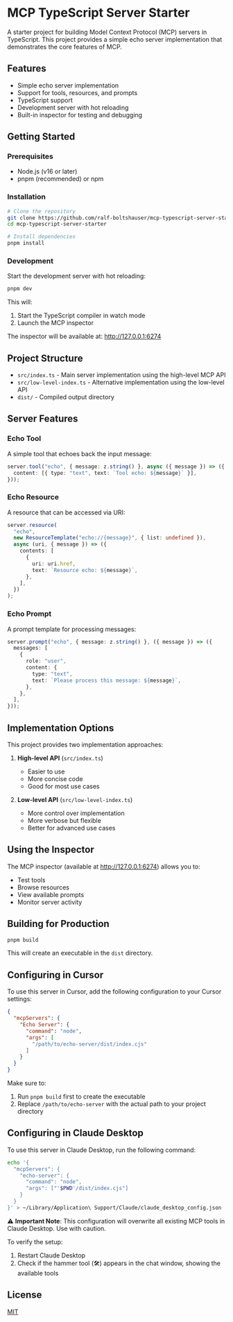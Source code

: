 # MCP TypeScript Server Starter

A starter project for building Model Context Protocol (MCP) servers in TypeScript. This project provides a simple echo server implementation that demonstrates the core features of MCP.

## Features

- Simple echo server implementation
- Support for tools, resources, and prompts
- TypeScript support
- Development server with hot reloading
- Built-in inspector for testing and debugging

## Getting Started

### Prerequisites

- Node.js (v16 or later)
- pnpm (recommended) or npm

### Installation

```bash
# Clone the repository
git clone https://github.com/ralf-boltshauser/mcp-typescript-server-starter.git
cd mcp-typescript-server-starter

# Install dependencies
pnpm install
```

### Development

Start the development server with hot reloading:

```bash
pnpm dev
```

This will:
1. Start the TypeScript compiler in watch mode
2. Launch the MCP inspector

The inspector will be available at: http://127.0.0.1:6274

## Project Structure

- `src/index.ts` - Main server implementation using the high-level MCP API
- `src/low-level-index.ts` - Alternative implementation using the low-level API
- `dist/` - Compiled output directory

## Server Features

### Echo Tool
A simple tool that echoes back the input message:
```typescript
server.tool("echo", { message: z.string() }, async ({ message }) => ({
  content: [{ type: "text", text: `Tool echo: ${message}` }],
}));
```

### Echo Resource
A resource that can be accessed via URI:
```typescript
server.resource(
  "echo",
  new ResourceTemplate("echo://{message}", { list: undefined }),
  async (uri, { message }) => ({
    contents: [
      {
        uri: uri.href,
        text: `Resource echo: ${message}`,
      },
    ],
  })
);
```

### Echo Prompt
A prompt template for processing messages:
```typescript
server.prompt("echo", { message: z.string() }, ({ message }) => ({
  messages: [
    {
      role: "user",
      content: {
        type: "text",
        text: `Please process this message: ${message}`,
      },
    },
  ],
}));
```

## Implementation Options

This project provides two implementation approaches:

1. **High-level API** (`src/index.ts`)
   - Easier to use
   - More concise code
   - Good for most use cases

2. **Low-level API** (`src/low-level-index.ts`)
   - More control over implementation
   - More verbose but flexible
   - Better for advanced use cases

## Using the Inspector

The MCP inspector (available at http://127.0.0.1:6274) allows you to:
- Test tools
- Browse resources
- View available prompts
- Monitor server activity

## Building for Production

```bash
pnpm build
```

This will create an executable in the `dist` directory.

## Configuring in Cursor

To use this server in Cursor, add the following configuration to your Cursor settings:

```json
{
  "mcpServers": {
    "Echo Server": {
      "command": "node",
      "args": [
        "/path/to/echo-server/dist/index.cjs"
      ]
    }
  }
}
```

Make sure to:
1. Run `pnpm build` first to create the executable
2. Replace `/path/to/echo-server` with the actual path to your project directory

## Configuring in Claude Desktop

To use this server in Claude Desktop, run the following command:

```bash
echo '{
  "mcpServers": {
    "echo-server": {
      "command": "node",
      "args": ["'$PWD'/dist/index.cjs"]
    }
  }
}' > ~/Library/Application\ Support/Claude/claude_desktop_config.json
```

⚠️ **Important Note**: This configuration will overwrite all existing MCP tools in Claude Desktop. Use with caution.

To verify the setup:
1. Restart Claude Desktop
2. Check if the hammer tool (🛠️) appears in the chat window, showing the available tools

## License

[MIT](LICENSE) 